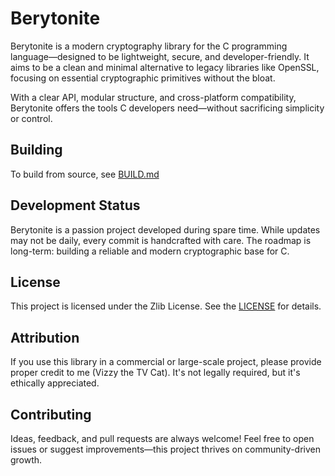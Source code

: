 # Berytonite

Berytonite is a modern cryptography library for the C programming language—designed to be lightweight, secure, and developer-friendly. It aims to be a clean and minimal alternative to legacy libraries like OpenSSL, focusing on essential cryptographic primitives without the bloat.

With a clear API, modular structure, and cross-platform compatibility, Berytonite offers the tools C developers need—without sacrificing simplicity or control.

## Building

To build from source, see [BUILD.md](BUILD.md)

## Development Status

Berytonite is a passion project developed during spare time.
While updates may not be daily, every commit is handcrafted with care.
The roadmap is long-term: building a reliable and modern cryptographic base for C.

## License

This project is licensed under the Zlib License. See the [LICENSE](LICENSE) for details.

## Attribution

If you use this library in a commercial or large-scale project, please provide proper credit to me (Vizzy the TV Cat). It's not legally required, but it's ethically appreciated.

## Contributing

Ideas, feedback, and pull requests are always welcome!
Feel free to open issues or suggest improvements—this project thrives on community-driven growth.

